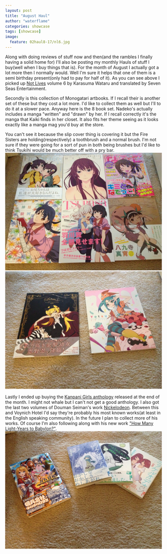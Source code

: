 ```yaml
---
layout: post
title: "August Haul"
author: "waterflame"
categories: showcase
tags: [showcase]
image:
  feature: 02haul8-17/nl6.jpg
---
```


Along with doing reviews of stuff now and then(and the rambles I finally having a solid home for) I'll also be posting my monthly Hauls of stuff I buy(well when I buy things that is). For the month of August I actually got a lot more then I normally would. Well I'm sure it helps that one of them is a semi birthday present(only had to pay for half of it). As you can see above I picked up [Not Lives](https://www.mangaupdates.com/series.html?id=67910) volume 6 by Karasuma Wataru and translated by Seven Seas Entertainment.

Secondly is this collection of Monogatari artbooks. If I recall their is another set of these but they cost a lot more. I'd like to collect them as well but I'll to do it at a slower pace. Anyway here is the 8 book set. Nadeko's actually includes a manga "written" and "drawn" by her. If I recall correctly it's the manga that Kaiki finds in her closet. It also fits her theme seeing as it looks exactly like a manga mag you'd buy at the store. 

You can't see it because the slip cover thing is covering it but the Fire Sisters are holding(respectively) a toothbrush and a normal brush. I'm not sure if they were going for a sort of pun in both being brushes but I'd like to think Tsukihi would be much better off with a pry bar.
![[Mono books part 1 image]](/assets/img/02haul8-17/mono1.jpg)
![[Mono books part 2 image]](/assets/img/02haul8-17/mono2.jpg)

Lastly I ended up buying the [Kanpani Girls anthology](https://www.amazon.co.jp/dp/4048927906) released at the end of the month. I might not whale but I can't not get a good anthology. I also got the last two volumes of Douman Seiman's work [Nickelodeon](https://www.mangaupdates.com/series.html?id=58407). Between this and Voynich Hotel I'd say they're probably his most known works(at least in the English speaking community). In the future I plan to collect more of his works. Of course I'm also following along with his new work ["How Many Light-Years to Babylon?"](https://www.mangaupdates.com/series.html?id=138840).
![[Kanpani Girls and Nickelodeon image]](/assets/img/02haul8-17/kn.jpg)
